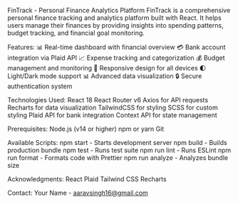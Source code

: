 FinTrack - Personal Finance Analytics Platform
FinTrack is a comprehensive personal finance tracking and analytics platform built with React. It helps users manage their finances by providing insights into spending patterns, budget tracking, and financial goal monitoring.

Features:
📊 Real-time dashboard with financial overview
💳 Bank account integration via Plaid API
📈 Expense tracking and categorization
💰 Budget management and monitoring
📱 Responsive design for all devices
🌓 Light/Dark mode support
📊 Advanced data visualization
🔒 Secure authentication system

Technologies Used:
React 18
React Router v6
Axios for API requests
Recharts for data visualization
TailwindCSS for styling
SCSS for custom styling
Plaid API for bank integration
Context API for state management

Prerequisites:
Node.js (v14 or higher)
npm or yarn
Git

Available Scripts:
npm start - Starts development server
npm build - Builds production bundle
npm test - Runs test suite
npm run lint - Runs ESLint
npm run format - Formats code with Prettier
npm run analyze - Analyzes bundle size

Acknowledgments:
React
Plaid
Tailwind CSS
Recharts

Contact:
Your Name - aaravsingh16@gmail.com